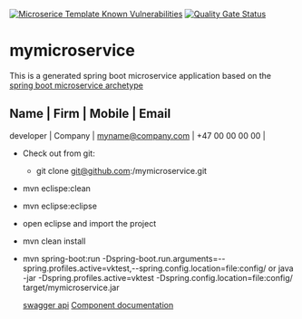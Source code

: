 [![Microserice Template Known Vulnerabilities](https://snyk.io/test/github/gunnarro/spring-boot-microservice-template/badge.svg)](https://snyk.io/test/github/gunnarro/spring-boot-microservice-template)
[![Quality Gate Status](https://sonarcloud.io/api/project_badges/measure?project=gunnarro_spring-boot-microservice-template&metric=alert_status)](https://sonarcloud.io/summary/new_code?id=gunnarro_spring-boot-microservice-template)

# mymicroservice
This is a generated spring boot microservice application based on the [spring boot microservice archetype](https://github.com/gunnarro/microservice-archetype)

Name | Firm | Mobile | Email 
--
developer | Company | myname@company.com | +47 00 00 00 00 |

 * Check out from git:
   * git clone git@github.com:<user>/mymicroservice.git
   
 * mvn eclispe:clean
 * mvn eclipse:eclipse
 * open eclipse and import the project
 
 * mvn clean install
 * mvn spring-boot:run -Dspring-boot.run.arguments=--spring.profiles.active=vktest,--spring.config.location=file:config/
   or 
   java -jar -Dspring.profiles.active=vktest -Dspring.config.location=file:config/ target/mymicroservice.jar
 
	[swagger api](https://localhost:xxxx/api-docs/swagger-ui.html)
	[Component documentation](https://github.com/gunnarro/microservice-archetype/wiki/documentation/mymicroservice)
	 
